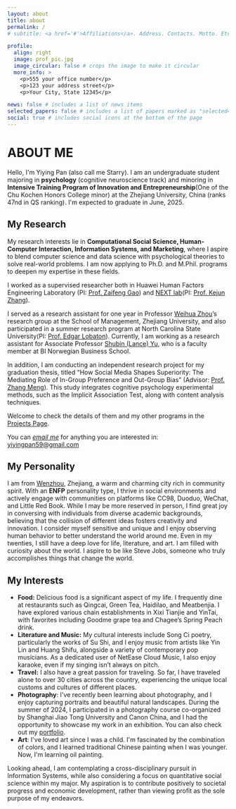 ```yaml
---
layout: about
title: about
permalink: /
# subtitle: <a href='#'>Affiliations</a>. Address. Contacts. Motto. Etc.

profile:
  align: right
  image: prof_pic.jpg
  image_circular: false # crops the image to make it circular
  more_info: >
    <p>555 your office number</p>
    <p>123 your address street</p>
    <p>Your City, State 12345</p>

news: false # includes a list of news items
selected_papers: false # includes a list of papers marked as "selected={true}"
social: true # includes social icons at the bottom of the page
---
```


# ABOUT ME

Hello, I'm Yiying Pan (also call me Starry). I am an undergraduate student majoring in **psychology** (cognitive neuroscience track) and minoring in  **Intensive Training Program of Innovation and Entrepreneurship**(One of the Chu Kochen Honors College minor) at the Zhejiang University, China (ranks 47nd in QS ranking). I'm expected to graduate in June, 2025.

## My Research

My research interests lie in **Computational Social Science, Human-Computer Interaction, Information Systems, and Marketing**, where I aspire to blend computer science and data science with psychological theories to solve real-world problems. I am now applying to Ph.D. and M.Phil. programs to deepen my expertise in these fields.

I worked as a supervised researcher both in Huawei Human Factors Engineering Laboratory (PI: [Prof. Zaifeng Gao](https://person.zju.edu.cn/en/zaifengg)) and [NEXT lab](https://www.bing.com/search?q=zhangkejun%20NEXT%20lab&qs=n&form=QBRE&sp=-1&lq=0&pq=zhangkejun%20next%20lab&sc=7-19&sk=&cvid=41A7060B09564297B06BF0BBE29553B7&ghsh=0&ghacc=0&ghpl=)(PI: [Prof. Kejun Zhang](https://person.zju.edu.cn/zhangkejun)). 

I served as a research assistant for one year in Professor [Weihua Zhou](https://person.zju.edu.cn/en/whzhou)’s research group at the School of Management, Zhejiang University, and also participated in a summer research program at North Carolina State University(PI: [Prof. Edgar Lobaton](https://ece.ncsu.edu/people/ejlobato/)). Currently, I am working as a research assistant for Associate Professor [Shubin (Lance) Yu](https://www.shubinyu.com/home), who is a faculty member at BI Norwegian Business School. 

In addition, I am conducting an independent research project for my graduation thesis, titled “How Social Media Shapes Superiority: The Mediating Role of In-Group Preference and Out-Group Bias” (Advisor: [Prof.  Zhang Meng](https://person.zju.edu.cn/en/mz)). This study integrates cognitive psychology experimental methods, such as the Implicit Association Test, along with content analysis techniques.

Welcome to check the details of them and my other programs in the [Projects Page](https://kilig1210.github.io/Projects/).

You can *[email me](mailto:yiyingpan59@gmail.com)* for anything you are interested in: [yiyingpan59@gmail.com](mailto:yiyingpan59@gmail.com)

## My Personality

I am from [Wenzhou](https://zh.wikipedia.org/wiki/%E6%B8%A9%E5%B7%9E%E5%B8%82), Zhejiang, a warm and charming city rich in community spirit. With an **ENFP** personality type, I thrive in social environments and actively engage with communities on platforms like CC98, Duoduo, WeChat, and Little Red Book. While I may be more reserved in person, I find great joy in conversing with individuals from diverse academic backgrounds, believing that the collision of different ideas fosters creativity and innovation. I consider myself sensitive and unique and I enjoy observing human behavior to better understand the world around me. Even in my twenties, I still have a deep love for life, literature, and art. I am filled with curiosity about the world. I aspire to be like Steve Jobs, someone who truly accomplishes things that change the world.

## My Interests

- **Food:** Delicious food is a significant aspect of my life. I frequently dine at restaurants such as Qingcai, Green Tea, Haidilao, and Meatbenjia. I have explored various chain establishments in Xixi Tianjie and YinTai, with favorites including Goodme grape tea and Chagee’s Spring Peach drink. 
- **Literature and Music:** My cultural interests include Song Ci poetry, particularly the works of Su Shi, and I enjoy music from artists like Yin Lin and Huang Shifu, alongside a variety of contemporary pop musicians. As a dedicated user of NetEase Cloud Music, I also enjoy karaoke, even if my singing isn’t always on pitch.
- **Travel:** I also have a great passion for traveling. So far, I have traveled alone to over 30 cities across the country, experiencing the unique local customs and cultures of different places.
- **Photography**: I've recently been learning about photography, and I enjoy capturing portraits and beautiful natural landscapes. During the summer of 2024, I participated in a photography course co-organized by Shanghai Jiao Tong University and Canon China, and I had the opportunity to showcase my work in an exhibition. You can also check out my [portfolio](https://drive.google.com/file/d/1LS80MukI5_iutNYooSV-2bqP8B43I-OF/view?usp=sharing).
- **Art**: I've loved art since I was a child. I'm fascinated by the combination of colors, and I learned traditional Chinese painting when I was younger. Now, I'm learning oil painting.

Looking ahead, I am contemplating a cross-disciplinary pursuit in Information Systems, while also considering a focus on quantitative social science within my major. My aspiration is to contribute positively to societal progress and economic development, rather than viewing profit as the sole purpose of my endeavors.